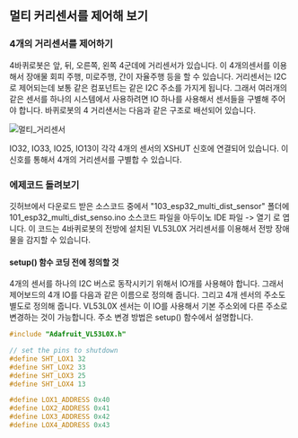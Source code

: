 ## 멀티 커리센서를 제어해 보기 

### 4개의 거리센서를 제어하기 
4바퀴로봇은 앞, 뒤, 오른쪽, 왼쪽 4군데에 거리센서가 있습니다. 이 4개의센서를 이용해서 장애물 회피 주행, 미로주행, 간이 자율주행 등을 할 수 있습니다. 거리센서는 I2C로 제어되는데 보통 같은 컴포넌트는 같은 I2C 주소를 가지게 됩니다. 그래서 여러개의 같은 센서를 하나의 시스템에서 사용하려면 IO 하나를 사용해서 센서들을 구별해 주어야 합니다. 바퀴로봇의 4 거리샌서는 다음과 같은 구조로 배선되어 있습니다. 

![멀티_거리센서](https://github.com/JD-edu/JD_robot_platform/assets/96219601/7a4d7529-81d0-4b71-9a9c-7197d4e6e71b)

IO32, IO33, IO25, IO13이 각각 4개의 센서의 XSHUT 신호에 연결되어 있습니다. 이 신호를 통해서 4개의 거리센서를 구별합 수 있습니다. 

### 에제코드 돌려보기 
깃허브에서 다운로드 받은 소스코드 중에서 "103_esp32_multi_dist_sensor" 폴더에 101_esp32_multi_dist_senso.ino 소스코드 파일을 아두이노 IDE 파일 -> 열기 로 엽니다. 이 코드는 4바퀴로봇의 전방에 설치된 VL53L0X 거리센서를 이용해서 전방 장애물을 감지할 수 있습니다.

#### setup() 함수 코딩 전에 정의할 것  

4개의 센서를 하나의 I2C 버스로 동작시키기 위해서 IO개를 사용해야 합니다. 그래서 제어보드의 4개 IO를 다음과 같은 이름으로 정의해 줍니다. 그리고 4개 센서의 주소도 별도로 정의해 줍니다. VL53L0X 센서는 이 IO를 사용해서 기본 주소외에 다른 주소로 변경하는 것이 가능합니다. 주소 변경 방법은 setup() 함수에서 설명합니다.  

```C
#include "Adafruit_VL53L0X.h"

// set the pins to shutdown
#define SHT_LOX1 32
#define SHT_LOX2 33
#define SHT_LOX3 25
#define SHT_LOX4 13

#define LOX1_ADDRESS 0x40
#define LOX2_ADDRESS 0x41
#define LOX3_ADDRESS 0x42
#define LOX4_ADDRESS 0x43
```


